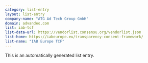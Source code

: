 ```yaml
---
category: list-entry
layout: list-entry
company-name: "ATG Ad Tech Group GmbH"
domain: advandeo.com
list: iab-tcf
list-data-url: https://vendorlist.consensu.org/vendorlist.json
list-home: https://iabeurope.eu/transparency-consent-framework/
list-name: "IAB Europe TCF"
---
```


This is an automatically generated list entry.
